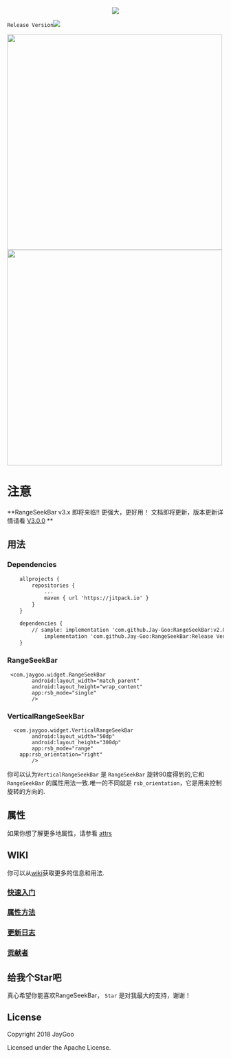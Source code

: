 <div style="text-align: center;">
<img src="https://github.com/Jay-Goo/RangeSeekBar/blob/master/Gif/logo.png" style="margin: 0 auto;" />
</div>

`Release Version`[![](https://jitpack.io/v/Jay-Goo/RangeSeekBar.svg)](https://jitpack.io/#Jay-Goo/RangeSeekBar)

<div>
<img src="https://github.com/Jay-Goo/RangeSeekBar/blob/master/Gif/demo.gif" height="500px" ><img src="https://github.com/Jay-Goo/RangeSeekBar/blob/master/Gif/vertical_demo.gif" height="500px">
</div>


# 注意


**RangeSeekBar  v3.x 即将来临!! 更强大，更好用！ 文档即将更新，版本更新详情请看 [V3.0.0](https://github.com/Jay-Goo/RangeSeekBar/wiki/ChangeLog)
**
## 用法

### Dependencies

```xml
    allprojects {
		repositories {
			...
			maven { url 'https://jitpack.io' }
		}
	}

	dependencies {
		// sample: implementation 'com.github.Jay-Goo:RangeSeekBar:v2.0.4'
	        implementation 'com.github.Jay-Goo:RangeSeekBar:Release Version'
	}

```


### RangeSeekBar
```
 <com.jaygoo.widget.RangeSeekBar
        android:layout_width="match_parent"
        android:layout_height="wrap_content"
        app:rsb_mode="single"
        />
```

### VerticalRangeSeekBar
```
  <com.jaygoo.widget.VerticalRangeSeekBar
        android:layout_width="50dp"
        android:layout_height="300dp"
        app:rsb_mode="range"
	app:rsb_orientation="right"
        />
```
你可以认为`VerticalRangeSeekBar` 是 `RangeSeekBar` 旋转90度得到的,它和 `RangeSeekBar` 的属性用法一致.唯一的不同就是 
`rsb_orientation`，它是用来控制旋转的方向的.

##  属性
 如果你想了解更多地属性，请参看 [attrs](https://github.com/Jay-Goo/RangeSeekBar/blob/master/RangeSeekBar/src/main/res/values/attrs.xml)

## WIKI
你可以从[wiki](https://github.com/Jay-Goo/RangeSeekBar/wiki)获取更多的信息和用法.
### [快速入门](https://github.com/Jay-Goo/RangeSeekBar/wiki/FAQ)
### [属性方法](https://github.com/Jay-Goo/RangeSeekBar/wiki/Attribute-methods)
### [更新日志](https://github.com/Jay-Goo/RangeSeekBar/wiki/ChangeLog)
### [贡献者](https://github.com/Jay-Goo/RangeSeekBar/wiki/Contributors)

## 给我个Star吧
真心希望你能喜欢RangeSeekBar， `Star` 是对我最大的支持，谢谢！

## License

Copyright 2018 JayGoo

Licensed under the Apache License.

